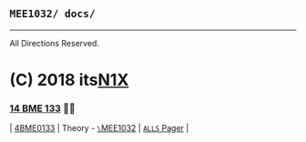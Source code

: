 `MEE1032/ docs/`
---
---

All Directions Reserved.
# (C) 2018 its[N1X](https://N1X.site)
### [14 BME 133](https://14bme0133.github.io>) 📴🦄 

| [4BME0133](https://14bme0133.github.io/) | Theory - [`\`MEE1032](https://14bme0133.github.io/MEE1032) | [`ALLS` Pager](https://14bme0133.github.io/ALLS) |
